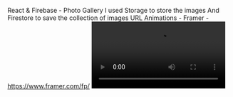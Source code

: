 React & Firebase - Photo Gallery
I used Storage to store the images And Firestore to save the collection of images URL
Animations - Framer - https://www.framer.com/fp/
<video>
  <source src="https://dms.licdn.com/playlist/C4D05AQFyIofdwrckRw/mp4-720p-30fp-crf28/0/1640598967774?e=1642802400&v=beta&t=d6_B76JvzdUVl8CcJdNN0T5XwGCK1t32x2qc0SbM8IQ" type="video/mp4">
</video>
